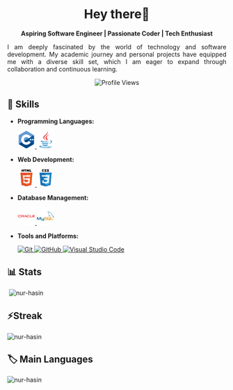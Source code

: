 <h1 align="center">Hey there👋</h1>
<p align="center"><strong>Aspiring Software Engineer | Passionate Coder | Tech Enthusiast</strong></p>

<p align="justify">
I am deeply fascinated by the world of technology and software development. My academic journey and personal projects have equipped me with a diverse skill set, which I am eager to expand through collaboration and continuous learning.
</p>
<p align="center">
  <img src="https://komarev.com/ghpvc/?username=nurhasinahammad&color=blue&style=flat-square" alt="Profile Views">
</p>

## 🧰 Skills
- **Programming Languages:**
   <p align="left"> 
     <a href="https://www.w3schools.com/cpp/" target="_blank" rel="noreferrer"> 
    <img src="https://raw.githubusercontent.com/devicons/devicon/master/icons/cplusplus/cplusplus-original.svg" alt="C++" width="40" height="40"/> 
  </a>
  <a href="https://www.java.com" target="_blank" rel="noreferrer"> 
    <img src="https://raw.githubusercontent.com/devicons/devicon/master/icons/java/java-original.svg" alt="Java" width="40" height="40"/> 
  </a> 
</p>

- **Web Development:**
   <p align="left"> 
     <a href="https://www.w3.org/html/" target="_blank" rel="noreferrer"> 
    <img src="https://raw.githubusercontent.com/devicons/devicon/master/icons/html5/html5-original-wordmark.svg" alt="HTML5" width="40" height="40"/> 
  </a>
  <a href="https://www.w3schools.com/css/" target="_blank" rel="noreferrer"> 
    <img src="https://raw.githubusercontent.com/devicons/devicon/master/icons/css3/css3-original-wordmark.svg" alt="CSS3" width="40" height="40"/> 
  </a> 
</p>

- **Database Management:**
   <p align="left"> <a href="https://www.oracle.com/" target="_blank" rel="noreferrer">
    <img src="https://raw.githubusercontent.com/devicons/devicon/master/icons/oracle/oracle-original.svg" alt="Oracle" width="40" height="40"/> 
  </a>
  <a href="https://www.mysql.com/" target="_blank" rel="noreferrer"> 
    <img src="https://raw.githubusercontent.com/devicons/devicon/master/icons/mysql/mysql-original-wordmark.svg" alt="MySQL" width="40" height="40"/> 
  </a> 
</p>

- **Tools and Platforms:**
   <p align="left"> 
     <a href="https://git-scm.com/" target="_blank" rel="noreferrer"> 
    <img src="https://www.vectorlogo.zone/logos/git-scm/git-scm-icon.svg" alt="Git" width="40" height="40"/> 
  </a>
     <a href="https://github.com/" target="_blank" rel="noreferrer">
       <img src="https://th.bing.com/th/id/OIP.2ZHi-aVKHCM_cXaaTpMJzAAAAA?rs=1&pid=ImgDetMain" alt="GitHub" width="40" height="40"/>
     </a>
  <a href="https://code.visualstudio.com/" target="_blank" rel="noreferrer"> 
    <img src="https://worldvectorlogo.com/logos/visual-studio-code-1.svg" alt="Visual Studio Code" width="40" height="40"/> 
  </a> 
</p>

## 📊 Stats
<p>&nbsp;<img align="center" src="https://github-readme-stats.vercel.app/api?username=nur-hasin&show_icons=true&locale=en&theme=tokyonight" alt="nur-hasin" /></p>

## ⚡Streak
<p><img align="center" src="https://github-readme-streak-stats.herokuapp.com/?user=nur-hasin&theme=tokyonight" alt="nur-hasin" /></p>

## 🏷️ Main Languages
<p><img align="left" src="https://github-readme-stats.vercel.app/api/top-langs?username=nur-hasin&show_icons=true&locale=en&layout=compact&theme=tokyonight" alt="nur-hasin" /></p>
